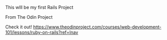 This wlll be my first Rails Project

From The Odin Project 

Check it out! https://www.theodinproject.com/courses/web-development-101/lessons/ruby-on-rails?ref=lnav